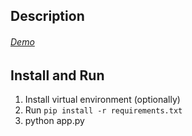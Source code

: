 ## Description

###### [Demo](https://t.me/gameSecretHitler_bot)

## Install and Run
1) Install virtual environment (optionally)
4) Run `pip install -r requirements.txt`
5) python app.py
